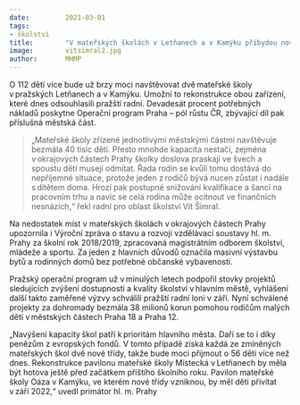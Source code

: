 ```yaml
---
date:         2021-03-01
tags:         
- školství
title:        "V mateřských školách v Letňanech a v Kamýku přibydou nové třídy"
image: 	      vitsimral2.jpg
author:       MHMP
---
```


O 112 dětí více bude už brzy moci navštěvovat dvě mateřské školy v pražských Letňanech a v Kamýku. Umožní to rekonstrukce obou zařízení, které dnes odsouhlasili pražští radní. Devadesát procent potřebných nákladů poskytne Operační program Praha – pól růstu ČR, zbývající díl pak příslušná městská část.

> „Mateřské školy zřízené jednotlivými městskými částmi navštěvuje bezmála 40 tisíc dětí. Přesto mnohde kapacita nestačí, zejména v okrajových částech Prahy školky doslova praskají ve švech a spoustu dětí musejí odmítat. Řada rodin se kvůli tomu dostává do nepříjemné situace, protože jeden z rodičů bývá nucen zůstat i nadále s dítětem doma. Hrozí pak postupné snižování kvalifikace a šancí na pracovním trhu a navíc se celá rodina může ocitnout ve finančních nesnázích,“ řekl radní pro oblast školství Vít Šimral.

Na nedostatek míst v mateřských školách v okrajových částech Prahy upozornila i Výroční zpráva o stavu a rozvoji vzdělávací soustavy hl. m. Prahy za školní rok 2018/2019, zpracovaná magistrátním odborem školství, mládeže a sportu. Za jeden z hlavních důvodů označila masivní výstavbu bytů a rodinných domů bez potřebné občanské vybavenosti.

Pražský operační program už v minulých letech podpořil stovky projektů sledujících zvýšení dostupnosti a kvality školství v hlavním městě, vyhlášení další takto zaměřené výzvy schválili pražští radní loni v září. Nyní schválené projekty za dohromady bezmála 38 milionů korun pomohou rodičům malých dětí v městských částech Praha 18 a Praha 12.

„Navýšení kapacity škol patří k prioritám hlavního města. Daří se to i díky penězům z evropských fondů. V tomto případě získá každá ze zmíněných mateřských škol dvě nové třídy, takže bude moci přijmout o 56 dětí více než dnes. Rekonstrukce pavilonu mateřské školy Místecká v Letňanech by měla být hotova ještě před začátkem příštího školního roku. Pavilon mateřské školy Oáza v Kamýku, ve kterém nové třídy vzniknou, by měl děti přivítat v září 2022,“ uvedl primátor hl. m. Prahy
